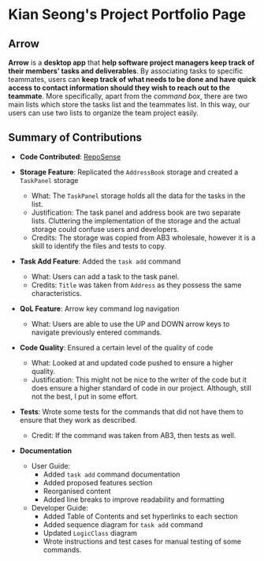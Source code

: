 # Kian Seong's Project Portfolio Page

## Arrow
**Arrow** is a **desktop app** that **help software project managers keep track of their members’ tasks and deliverables**. By associating tasks to specific teammates, users can **keep track of what needs to be done and have quick access to contact information should they wish to reach out to the teammate**. More specifically, apart from the _command box_, there are two main lists which store the tasks list and the teammates list. In this way, our users can use two lists to organize the team project easily.

## Summary of Contributions

- **Code Contributed**:
[RepoSense](https://nus-cs2103-ay2223s1.github.io/tp-dashboard/?search=kianseong&breakdown=true&sort=groupTitle&sortWithin=title&since=2022-09-16&timeframe=commit&mergegroup=&groupSelect=groupByRepos&checkedFileTypes=docs~functional-code~test-code~other)

- **Storage Feature**: Replicated the `AddressBook` storage and created a `TaskPanel` storage
  - What: The `TaskPanel` storage holds all the data for the tasks in the list.
  - Justification: The task panel and address book are two separate  lists. Cluttering the implementation of the storage and the actual storage could confuse users and developers.
  - Credits: The storage was copied from AB3 wholesale, however it is a skill to identify the files and tests to copy.
- **Task Add Feature**: Added the `task add` command
  - What: Users can add a task to the task panel.
  - Credits: `Title` was taken from `Address` as they possess the same characteristics.
- **QoL Feature**: Arrow key command log navigation
  - What: Users are able to use the UP and DOWN arrow keys to navigate previously entered commands.
- **Code Quality**: Ensured a certain level of the quality of code
  - What: Looked at and updated code pushed to ensure a higher quality.
  - Justification: This might not be nice to the writer of the code but it does ensure a higher standard of code in our project. Although, still not the best, I put in some effort.
- **Tests**: Wrote some tests for the commands that did not have them to ensure that they work as described.
  - Credit: If the command was taken from AB3, then tests as well.

- **Documentation**
  - User Guide:
    - Added `task add` command documentation
    - Added proposed features section
    - Reorganised content
    - Added line breaks to improve readability and formatting
  - Developer Guide:
    - Added Table of Contents and set hyperlinks to each section
    - Added sequence diagram for `task add` command
    - Updated `LogicClass` diagram
    - Wrote instructions and test cases for manual testing of some commands.
